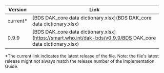 

| Version | Link |
|---|---|
| current* | [BDS DAK_core data dictionary.xlsx](BDS DAK_core data dictionary.xlsx) |
|0.9.9 | [BDS DAK_core data dictionary.xlsx](https://smart.who.int/dak-bds/v0.9.9/BDS DAK_core data dictionary.xlsx) |

*The current link indicates the latest release of the file. Note: the file's latest release might not always match the release number of the Implementation Guide.